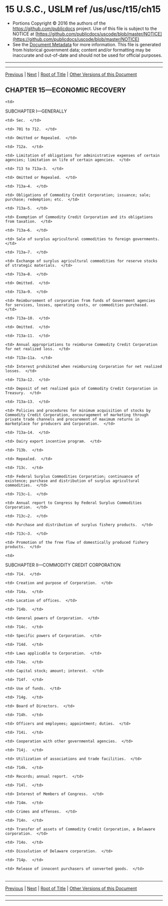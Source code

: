 ---
---

# 15 U.S.C., USLM ref /us/usc/t15/ch15

* Portions Copyright © 2016 the authors of the https://github.com/publicdocs project.
  Use of this file is subject to the NOTICE at [https://github.com/publicdocs/uscode/blob/master/NOTICE](https://github.com/publicdocs/uscode/blob/master/NOTICE)
* See the [Document Metadata](././../../../..//README.md) for more information.
  This file is generated from historical government data; content and/or formatting may be inaccurate and out-of-date and should not be used for official purposes.

----------
----------

[Previous](./../../../..//us/usc/t15/ch14B/schV/m__us_usc_t15_s697g.md) | [Next](./../../../..//us/usc/t15/ch15/schI/m__us_usc_t15_ch15_schI.md) | [Root of Title](./../../../../) | [Other Versions of this Document](https://publicdocs.github.io/go/links?ns=uslm&ref=%2Fus%2Fusc%2Ft15%2Fch15)

## CHAPTER 15—ECONOMIC RECOVERY

<table>

  <tr>

    <td> 

SUBCHAPTER I—GENERALLY  </td>

  </tr>

  <tr>

    <td> Sec.  </td>

  </tr>

  <tr>

    <td> 701 to 712.  </td>

    <td> Omitted or Repealed.  </td>

  </tr>

  <tr>

    <td> 712a.  </td>

    <td> Limitation of obligations for administrative expenses of certain agencies; limitation on life of certain agencies.  </td>

  </tr>

  <tr>

    <td> 713 to 713a–3.  </td>

    <td> Omitted or Repealed.  </td>

  </tr>

  <tr>

    <td> 713a–4.  </td>

    <td> Obligations of Commodity Credit Corporation; issuance; sale; purchase; redemption; etc.  </td>

  </tr>

  <tr>

    <td> 713a–5.  </td>

    <td> Exemption of Commodity Credit Corporation and its obligations from taxation.  </td>

  </tr>

  <tr>

    <td> 713a–6.  </td>

    <td> Sale of surplus agricultural commodities to foreign governments.  </td>

  </tr>

  <tr>

    <td> 713a–7.  </td>

    <td> Exchange of surplus agricultural commodities for reserve stocks of strategic materials.  </td>

  </tr>

  <tr>

    <td> 713a–8.  </td>

    <td> Omitted.  </td>

  </tr>

  <tr>

    <td> 713a–9.  </td>

    <td> Reimbursement of corporation from funds of Government agencies for services, losses, operating costs, or commodities purchased.  </td>

  </tr>

  <tr>

    <td> 713a–10.  </td>

    <td> Omitted.  </td>

  </tr>

  <tr>

    <td> 713a–11.  </td>

    <td> Annual appropriations to reimburse Commodity Credit Corporation for net realized loss.  </td>

  </tr>

  <tr>

    <td> 713a–11a.  </td>

    <td> Interest prohibited when reimbursing Corporation for net realized losses.  </td>

  </tr>

  <tr>

    <td> 713a–12.  </td>

    <td> Deposit of net realized gain of Commodity Credit Corporation in Treasury.  </td>

  </tr>

  <tr>

    <td> 713a–13.  </td>

    <td> Policies and procedures for minimum acquisition of stocks by Commodity Credit Corporation, encouragement of marketing through private trade channels and procurement of maximum returns in marketplace for producers and Corporation.  </td>

  </tr>

  <tr>

    <td> 713a–14.  </td>

    <td> Dairy export incentive program.  </td>

  </tr>

  <tr>

    <td> 713b.  </td>

    <td> Repealed.  </td>

  </tr>

  <tr>

    <td> 713c.  </td>

    <td> Federal Surplus Commodities Corporation; continuance of existence; purchase and distribution of surplus agricultural commodities.  </td>

  </tr>

  <tr>

    <td> 713c–1.  </td>

    <td> Annual report to Congress by Federal Surplus Commodities Corporation.  </td>

  </tr>

  <tr>

    <td> 713c–2.  </td>

    <td> Purchase and distribution of surplus fishery products.  </td>

  </tr>

  <tr>

    <td> 713c–3.  </td>

    <td> Promotion of the free flow of domestically produced fishery products.  </td>

  </tr>

  <tr>

    <td> 

SUBCHAPTER II—COMMODITY CREDIT CORPORATION  </td>

  </tr>

  <tr>

    <td> 714.  </td>

    <td> Creation and purpose of Corporation.  </td>

  </tr>

  <tr>

    <td> 714a.  </td>

    <td> Location of offices.  </td>

  </tr>

  <tr>

    <td> 714b.  </td>

    <td> General powers of Corporation.  </td>

  </tr>

  <tr>

    <td> 714c.  </td>

    <td> Specific powers of Corporation.  </td>

  </tr>

  <tr>

    <td> 714d.  </td>

    <td> Laws applicable to Corporation.  </td>

  </tr>

  <tr>

    <td> 714e.  </td>

    <td> Capital stock; amount; interest.  </td>

  </tr>

  <tr>

    <td> 714f.  </td>

    <td> Use of funds.  </td>

  </tr>

  <tr>

    <td> 714g.  </td>

    <td> Board of Directors.  </td>

  </tr>

  <tr>

    <td> 714h.  </td>

    <td> Officers and employees; appointment; duties.  </td>

  </tr>

  <tr>

    <td> 714i.  </td>

    <td> Cooperation with other governmental agencies.  </td>

  </tr>

  <tr>

    <td> 714j.  </td>

    <td> Utilization of associations and trade facilities.  </td>

  </tr>

  <tr>

    <td> 714k.  </td>

    <td> Records; annual report.  </td>

  </tr>

  <tr>

    <td> 714l.  </td>

    <td> Interest of Members of Congress.  </td>

  </tr>

  <tr>

    <td> 714m.  </td>

    <td> Crimes and offenses.  </td>

  </tr>

  <tr>

    <td> 714n.  </td>

    <td> Transfer of assets of Commodity Credit Corporation, a Delaware corporation.  </td>

  </tr>

  <tr>

    <td> 714o.  </td>

    <td> Dissolution of Delaware corporation.  </td>

  </tr>

  <tr>

    <td> 714p.  </td>

    <td> Release of innocent purchasers of converted goods.  </td>

  </tr>

</table>

----------

[Previous](./../../../..//us/usc/t15/ch14B/schV/m__us_usc_t15_s697g.md) | [Next](./../../../..//us/usc/t15/ch15/schI/m__us_usc_t15_ch15_schI.md) | [Root of Title](./../../../../) | [Other Versions of this Document](https://publicdocs.github.io/go/links?ns=uslm&ref=%2Fus%2Fusc%2Ft15%2Fch15)

----------
----------



